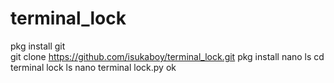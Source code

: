 # terminal_lock
pkg install git                                                                                                                                                                                                                                                                      
git clone https://github.com/isukaboy/terminal_lock.git 
pkg install nano
ls
cd terminal lock
ls
nano terminal lock.py
ok
